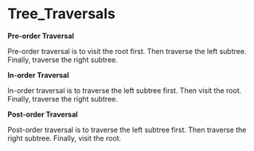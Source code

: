 # Tree_Traversals

**Pre-order Traversal**

Pre-order traversal is to visit the root first. Then traverse the left subtree. Finally, traverse the right subtree.


**In-order Traversal**

In-order traversal is to traverse the left subtree first. Then visit the root. Finally, traverse the right subtree.



**Post-order Traversal**

Post-order traversal is to traverse the left subtree first. Then traverse the right subtree. Finally, visit the root.


